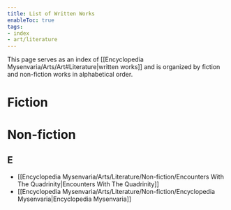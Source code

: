 ```yaml
---
title: List of Written Works
enableToc: true
tags:
- index
- art/literature
---
```


This page serves as an index of [[Encyclopedia Mysenvaria/Arts/Art#Literature|written works]] and is organized by fiction and non-fiction works in alphabetical order.

# Fiction

# Non-fiction
## E
- [[Encyclopedia Mysenvaria/Arts/Literature/Non-fiction/Encounters With The Quadrinity|Encounters With The Quadrinity]]
- [[Encyclopedia Mysenvaria/Arts/Literature/Non-fiction/Encyclopedia Mysenvaria|Encyclopedia Mysenvaria]]
